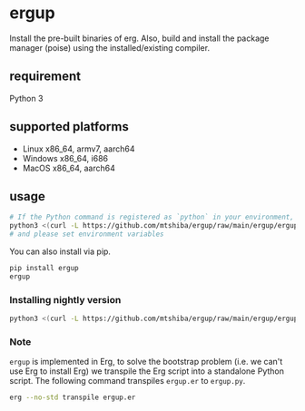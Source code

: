 # ergup

Install the pre-built binaries of erg. Also, build and install the package manager (poise) using the installed/existing compiler.

## requirement

Python 3

## supported platforms

* Linux x86_64, armv7, aarch64
* Windows x86_64, i686
* MacOS x86_64, aarch64

## usage

```sh
# If the Python command is registered as `python` in your environment, replace the `python3` part.
python3 <(curl -L https://github.com/mtshiba/ergup/raw/main/ergup/ergup.py)
# and please set environment variables
```

You can also install via pip.

```sh
pip install ergup
ergup
```

### Installing nightly version

```sh
python3 <(curl -L https://github.com/mtshiba/ergup/raw/main/ergup/ergup.py) - nightly
```

### Note

`ergup` is implemented in Erg, to solve the bootstrap problem (i.e. we can't use Erg to install Erg) we transpile the Erg script into a standalone Python script.
The following command transpiles `ergup.er` to `ergup.py`.

```sh
erg --no-std transpile ergup.er
```
